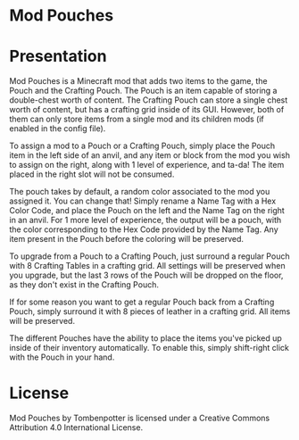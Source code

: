 Mod Pouches
=============

# Presentation
Mod Pouches is a Minecraft mod that adds two items to the game, the Pouch and the Crafting Pouch.
The Pouch is an item capable of storing a double-chest worth of content. The Crafting Pouch can store a single chest worth of content, but has a crafting grid inside of its GUI.
However, both of them can only store items from a single mod and its children mods (if enabled in the config file).

To assign a mod to a Pouch or a Crafting Pouch, simply place the Pouch item in the left side of an anvil, and any item or block from the mod you wish to assign on the right, along with 1 level of experience, and ta-da!
The item placed in the right slot will not be consumed.

The pouch takes by default, a random color associated to the mod you assigned it. You can change that! Simply rename a Name Tag with a Hex Color Code, and place the Pouch on the left and the Name Tag on the right in an anvil.
For 1 more level of experience, the output will be a pouch, with the color corresponding to the Hex Code provided by the Name Tag.
Any item present in the Pouch before the coloring will be preserved.

To upgrade from a Pouch to a Crafting Pouch, just surround a regular Pouch with 8 Crafting Tables in a crafting grid.
All settings will be preserved when you upgrade, but the last 3 rows of the Pouch will be dropped on the floor, as they don't exist in the Crafting Pouch.

If for some reason you want to get a regular Pouch back from a Crafting Pouch, simply surround it  with 8 pieces of leather in a crafting grid.
All items will be preserved.

The different Pouches have the ability to place the items you've picked up inside of their inventory automatically. To enable this, simply shift-right click with the Pouch in your hand.

# License
Mod Pouches by Tombenpotter is licensed under a Creative Commons Attribution 4.0 International License.

